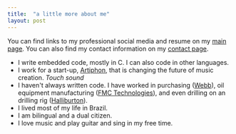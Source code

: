 ```yaml
---
title:  "a little more about me"
layout: post
---
```

You can find links to my professional social media and resume on my [main page][main-page].
You can also find my contact information on my [contact page][contact-page].

- I write embedded code, mostly in C. I can also code in other languages.
- I work for a start-up, [Artiphon][artiphon-page], that is changing the future of music creation. *Touch sound*
- I haven't always written code. I have worked in purchasing ([Webb][webb-page]), oil equipment manufacturing ([FMC Technologies][fmc-page]), and even drilling on an drilling rig ([Halliburton][halliburton-page]).
- I lived most of my life in Brazil.
- I am bilingual and a dual citizen.
- I love music and play guitar and sing in my free time.

<!-- You’ll find this post in your `_posts` directory. Go ahead and edit it and re-build the site to see your changes. You can rebuild the site in many different ways, but the most common way is to run `jekyll serve --watch`, which launches a web server and auto-regenerates your site when a file is updated.

To add new posts, simply add a file in the `_posts` directory that follows the convention `YYYY-MM-DD-name-of-post.ext` and includes the necessary front matter. Take a look at the source for this post to get an idea about how it works.

Jekyll also offers powerful support for code snippets:

``` ruby
def print_hi(name)
  puts "Hi, #{name}"
end
print_hi('Tom')
#=> prints 'Hi, Tom' to STDOUT.
```

Check out the [Jekyll docs][jekyll] for more info on how to get the most out of Jekyll. File all bugs/feature requests at [Jekyll’s GitHub repo][jekyll-gh]. If you have questions, you can ask them on [Jekyll’s dedicated Help repository][jekyll-help]. -->

[main-page]:   http://www.bergin.pro
[contact-page]: /contact.html
[artiphon-page]: http://www.artiphon.com
[webb-page]:   http://www.webb.com.br
[fmc-page]:   http://www.fmctechnologies.com
[halliburton-page]:   http://www.halliburton.com
